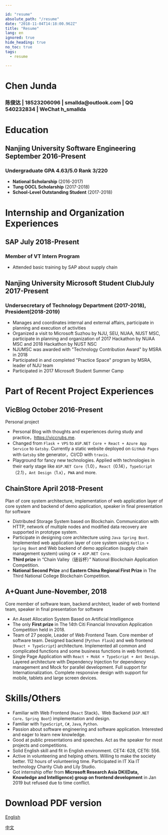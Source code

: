 ```yaml
---

id: "resume"
absolute_path: "/resume"
date: "2018-11-04T14:18:00.962Z"
title: "Resume"
lang: en
ignored: true
hide_heading: true
no_toc: true
tags:
  - resume

---
```


<resume-layout>

<h1 class="name">
Chen Junda
</h1>

<h3 class="contact">陈俊达 | 18523206096 | smallda@outlook.com | QQ 540232834 | WeChat h_smallda

</h3>

# Education

## Nanjing University Software Engineering <span class="right">September 2016-Present</span>

### Undergraduate GPA 4.63/5.0 Rank 3/220
- **National Scholarship** (2016-2017)
- **Tung OOCL Scholarship** (2017-2018)
- **School-Level Outstanding Student** (2017-2018)

# Internship and Organization Experiences

## SAP <span class="right">July 2018-Present</span>
### Member of VT Intern Program

- Attended basic training by SAP about supply chain

## Nanjing University Microsoft Student Club<span class="right">July 2017-Present</span>
### Undersecretary of Technology Department (2017-2018), President(2018-2019)
- Manages and coordinates internal and external affairs, participate in planning and execution of activities
- Organized a visit to Microsoft Suzhou by NJU, SEU, NUAA, NUST MSC, participate in planning and organization of 2017 Hackathon by NUAA MSC and 2018 Hackathon by NUST NSC
- NJUMSC was awarded with "Technology Contribution Award" by MSRA in 2018
- Participated in and completed "Practice Space" program by MSRA, leader of NJU team
- Participated in 2017 Microsoft Student Summer Camp

# Part of Recent Project Experiences

## VicBlog <span class="right">October 2016-Present</span>
Personal project
- Personal Blog with thoughts and experiences during study and practice，https://viccrubs.me.
- Changed from `Flask + VPS` to `ASP.NET Core + React + Azure App Service` to `Gatsby`. Currently a static website deployed on `GitHub Pages` with `Gatsby` site generator，CI/CD with `travis`.
- Playground for fancy new technologies. Applied with technologies in their early stage like `ASP.NET Core`（1.0），`React`（0.14），`TypeScript`（2.1），`Ant Design`（1.x），`PWA` and more.

## ChainStore <span class="right">April 2018-Present</span>
Plan of core system architecture, implementation of web application layer of core system and backend of demo application, speaker in final presentation for software
- Distributed Storage System based on Blockchain. Communication with HTTP, network of multiple nodes and modified data recovery are supported in prototype system.
- Participate in designing core architecture using `Java Spring Boot`. Implemented web application layer of core system using `Kotlin + Spring Boot` and Web backend of demo application (supply chain management system) using `C# + ASP.NET Core`.
- **Third prize** in “Chain Valley（链谷杯）” National Blockchain Application Competition.
- **National Second Prize** and **Eastern China Regional First Prize** in The Third National College Blockchain Competition.

## A+Quant <span class="right">June-November, 2018</span>
Core member of software team, backend architect, leader of web frontend team, speaker in final presentation for software
- An Asset Allocation System Based on Artificial Intelligence
- The only **First prize** in The 14th Citi Financial Innovation Application Competition held in 2018.
- Team of 27 people, Leader of Web Frontend Team. Core member of software team. Designed backend (`Python Flask`) and web frontend (`React + TypeScript`) architecture. Implemented all common and complicated functions and some business functions in web frontend.
- Single Page Application with `React + MobX + TypeScript + Ant Design`. Layered architecture with Dependency Injection for dependency management and Mock for parallel development. Full support for Internationalization. Complete responsive design with support for mobile, tablets and large screen devices.


# Skills/Others

- Familiar with Web Frontend (`React` Stack)、Web Backend (`ASP.NET Core，Spring Boot`) implementation and design.
- Familiar with `TypeScript`, `C#`, `Java`, `Python`.
- Passion about software engineering and software application. Interested and eager to learn new knowledge.
- Good at public presentations and speeches. Act as the speaker for most projects and competitions.
- Solid English skill and fit in English environment. CET4: 628, CET6: 556.
- Active in volunteering and helping others. Willing to make the society better. 112 hours of volunteering time. Participated in IT Xia IT technology Charity Club and Lily Studio.
- Got internship offer from **Microsoft Research Asia DKI(Data, Knowledge and Intelligence) group on frontend development** in Jan 2019 but refused due to time conflict.

# Download PDF version

[English](./english.pdf)

[中文](./chinese.pdf)

</resume-layout>
